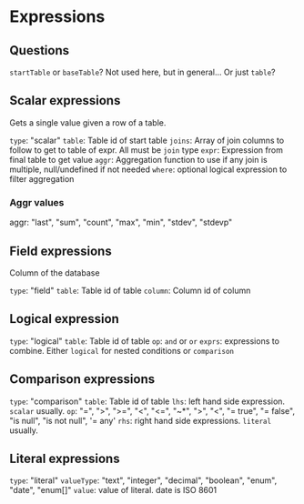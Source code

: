 # Expressions

## Questions

`startTable` or `baseTable`? Not used here, but in general... Or just `table`?

## Scalar expressions

Gets a single value given a row of a table.

`type`: "scalar"
`table`: Table id of start table
`joins`: Array of join columns to follow to get to table of expr. All must be `join` type
`expr`: Expression from final table to get value
`aggr`: Aggregation function to use if any join is multiple, null/undefined if not needed
`where`: optional logical expression to filter aggregation

### Aggr values

aggr: "last", "sum", "count", "max", "min", "stdev", "stdevp"

## Field expressions 

Column of the database

`type`: "field"
`table`: Table id of table
`column`: Column id of column

## Logical expression

`type`: "logical"
`table`: Table id of table
`op`: `and` or `or`
`exprs`: expressions to combine. Either `logical` for nested conditions or `comparison`

## Comparison expressions

`type`: "comparison"
`table`: Table id of table 
`lhs`: left hand side expression. `scalar` usually.
`op`: "=", ">", ">=", "<", "<=", "~*", ">", "<", "= true", "= false", "is null", "is not null", '= any'
`rhs`: right hand side expressions. `literal` usually.

## Literal expressions

`type`: "literal"
`valueType`: "text", "integer", "decimal", "boolean", "enum", "date", "enum[]"
`value`: value of literal. date is ISO 8601